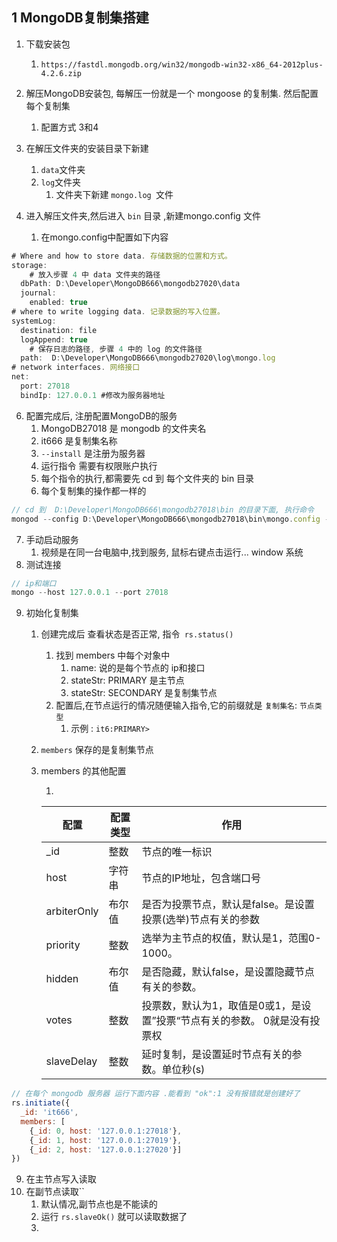 ## 1 MongoDB复制集搭建

1. 下载安装包

   1. `https://fastdl.mongodb.org/win32/mongodb-win32-x86_64-2012plus-4.2.6.zip`

2. 解压MongoDB安装包, 每解压一份就是一个 mongoose 的复制集. 然后配置每个复制集

   1. 配置方式 3和4

   

3. 在解压文件夹的安装目录下新建

   1. `data`文件夹
   2. `log`文件夹
      1. 文件夹下新建 `mongo.log `文件

4. 进入解压文件夹,然后进入 `bin` 目录 ,新建mongo.config 文件

   1. 在mongo.config中配置如下内容

```js
# Where and how to store data. 存储数据的位置和方式。
storage:
	# 放入步骤 4 中 data 文件夹的路径
  dbPath: D:\Developer\MongoDB666\mongodb27020\data
  journal:
    enabled: true
# where to write logging data. 记录数据的写入位置。
systemLog:
  destination: file
  logAppend: true
	# 保存日志的路径, 步骤 4 中的 log 的文件路径
  path:  D:\Developer\MongoDB666\mongodb27020\log\mongo.log
# network interfaces. 网络接口
net:
  port: 27018
  bindIp: 127.0.0.1 #修改为服务器地址
```

6. 配置完成后, 注册配置MongoDB的服务
   1. MongoDB27018 是 mongodb 的文件夹名
   2. it666 是复制集名称
   3. `--install` 是注册为服务器
   4. 运行指令 需要有权限账户执行
   5. 每个指令的执行,都需要先 cd 到 每个文件夹的 bin 目录
   6. 每个复制集的操作都一样的

```js
// cd 到  D:\Developer\MongoDB666\mongodb27018\bin 的目录下面, 执行命令
mongod --config D:\Developer\MongoDB666\mongodb27018\bin\mongo.config --serviceName "MongoDB27018" --serviceDisplayName "MongoDB27018" --replSet "it666" --install
```



7. 手动启动服务
   1. 视频是在同一台电脑中,找到服务, 鼠标右键点击运行... window 系统
8. 测试连接

```js
// ip和端口
mongo --host 127.0.0.1 --port 27018
```

9. 初始化复制集

   1. 创建完成后 查看状态是否正常, 指令` rs.status()`

      1. 找到 members 中每个对象中
         1. name: 说的是每个节点的 ip和接口
         2.  stateStr: PRIMARY  是主节点  
         3. stateStr: SECONDARY 是复制集节点
      2. 配置后,在节点运行的情况随便输入指令,它的前缀就是 `复制集名`: `节点类型`
         1. 示例 : `it6:PRIMARY>`

   2. `members` 保存的是复制集节点

   3. members 的其他配置

      1. 

         | 配置        | 配置类型 | 作用                                                         |
         | ----------- | -------- | ------------------------------------------------------------ |
         | _id         | 整数     | 节点的唯一标识                                               |
         | host        | 字符串   | 节点的IP地址，包含端口号                                     |
         | arbiterOnly | 布尔值   | 是否为投票节点，默认是false。是设置投票(选举)节点有关的参数  |
         | priority    | 整数     | 选举为主节点的权值，默认是1，范围0-1000。                    |
         | hidden      | 布尔值   | 是否隐藏，默认false，是设置隐藏节点有关的参数。              |
         | votes       | 整数     | 投票数，默认为1，取值是0或1，是设置”投票“节点有关的参数。 0就是没有投票权 |
         | slaveDelay  | 整数     | 延时复制，是设置延时节点有关的参数。单位秒(s)                |

      

      

```js
// 在每个 mongodb 服务器 运行下面内容 .能看到 "ok":1 没有报错就是创建好了
rs.initiate({
  _id: 'it666',
  members: [
    {_id: 0, host: '127.0.0.1:27018'},
    {_id: 1, host: '127.0.0.1:27019'},
    {_id: 2, host: '127.0.0.1:27020'}]
})
```

9. 在主节点写入读取
10. 在副节点读取``
    1. 默认情况,副节点也是不能读的
    2. 运行 `rs.slaveOk()` 就可以读取数据了
    3. 



